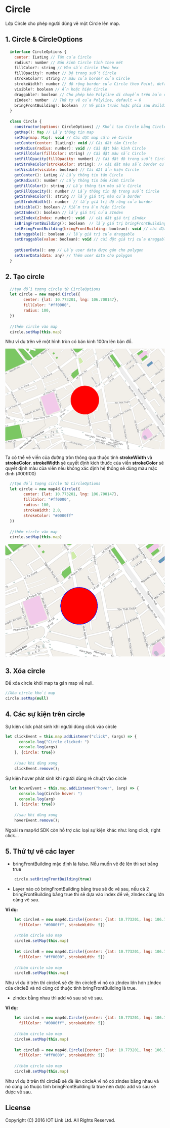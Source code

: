 # Circle
Lớp Circle cho phép người dùng vẽ một Circle lên map.

## 1. Circle & CircleOptions

```javascript
  interface CircleOptions {
    center: ILatLng // Tâm của Circle
    radius?: number // Bán kính Circle tính theo mét
    fillColor?: string // Màu sắc Circle theo hex
    fillOpacity?: number // Độ trong suốt Circle
    strokeColor?: string // màu của border của Circle
    strokeWidth?: number // độ rộng border của Circle theo Point, default = 0 là không vẽ
    visible?: boolean // Ẩn hoặc hiện Circle
    draggable?: boolean // Cho phép kéo Polyline di chuyển trên bản đồ bằng chuột trái, default = false
    zIndex?: number  // Thứ tự vẽ của Polyline, default = 0
    bringFrontBuilding?: boolean  // Vẽ phía trước hoặc phía sau Building, default = false
  }

  class Circle {
    constructor(options: CircleOptions) // Khởi tạo Circle bằng CircleOptions
    getMap(): Map // Lấy thông tin map
    setMap(map: Map): void // Cài đặt map cần vẽ Circle
    setCenter(center: ILatLng): void // Cài đặt tâm Circle
    setRadius(radius: number): void // Cài đặt bán kính Circle
    setFillColor(fillColor: string) // Cài đặt màu sắc Circle
    setFillOpacity(fillOpacity: number) // Cài đặt độ trong suốt Circle
    setStrokeColor(strokeColor: string): // cài đăt màu sắc border của Circle
    setVisible(visible: boolean) // Cài đặt ẩn hiện Circle
    getCenter(): LatLng // Lấy thông tin tâm Circle
    getRadius(): number // Lấy thông tin bán kính Circle
    getFillColor(): string // Lấy thông tin màu sắc Circle
    getFillOpacity(): number // Lấy thông tin độ trong suốt Circle
    getStrokeColor(): string // lấy giá trị màu của border
    getStrokeWidth(): number  // lấy giá trị độ rộng của border
    isVisible(): boolean // Kiểm tra ẩn hiện Circle
    getZIndex(): boolean // lấy giá trị của zIndex
    setZIndex(zIndex: number): void  // cài đặt giá trị zIndex
    isBringFrontBuilding(): boolean  // lấy giá trị bringFrontBuilding
    setBringFrontBuilding(bringFrontBuilding: boolean): void // cài đặt giá trị của bringFrontBuilding
    isDraggable(): boolean // lấy giá trị của draggable
    setDraggable(value: boolean): void // cài đặt giá trị của draggable
            
    getUserData(): any // Lấy user data được gán cho polygon
    setUserData(data: any) // Thêm user data cho polygon
  }
```


## 2. Tạo circle

```javascript
  //tạo đối tượng circle từ CircleOptions
  let circle = new map4d.Circle({
        center: {lat: 10.773201, lng: 106.700147},
        fillColor: "#ff0000",
        radius: 100,
  })
  
  //thêm circle vào map    
  circle.setMap(this.map)
```

Như ví dụ trên vẽ một hình tròn có bán kinh 100m lên bản đồ.

![CocoaPods](../resources/8-circle-1.png)

Ta có thể vẽ viền của đường tròn thông qua thuộc tính **strokeWidth** và **strokeColor**.
**strokeWidth** sẽ quyết định kích thước của viền
**strokeColor** sẽ quyết định màu của viền nếu không xác định hệ thống sẽ dùng màu mặc đinh (#00ff00)

```javascript
  //tạo đối tượng circle từ CircleOptions
  let circle = new map4d.Circle({
        center: {lat: 10.773201, lng: 106.700147},
        fillColor: "#ff0000",
        radius: 100,
        strokeWidth: 2.0,
        strokeColor: "#0000ff"
  })
  
  //thêm circle vào map    
  circle.setMap(this.map)
```

![CocoaPods](../resources/8-circle-2.png) 

## 3. Xóa circle 

Để xóa circle khỏi map ta gán map về null.

```javascript
//Xóa circle khỏi map
circle.setMap(null)
```

## 4. Các sự kiện trên circle

Sự kiện click phát sinh khi người dùng click vào circle

```javascript
let clickEvent = this.map.addListener("click", (args) => {
      console.log("Circle clicked: ")
      console.log(args)
    }, {circle: true})

    //sau khi dùng xong
    clickEvent.remove();
```

Sự kiện hover phát sinh khi người dùng rê chuột vào circle

```javascript
  let hoverEvent = this.map.addListener("hover", (arg) => {
      console.log(Circle hover: ")
      console.log(arg)
    }, {circle: true})

    //sau khi dùng xong
    hoverEvent.remove();
```

Ngoài ra map4d SDK còn hỗ trợ các loại sự kiện khác như: long click, right click...

## 5. Thứ tự vẽ các layer

- bringFrontBuilding mặc định là false. Nếu muốn vẽ đè lên thì set bằng true
	
```javascript
	circle.setBringFrontBuilding(true)
```

- Layer nào có bringFrontBuilding bằng true sẽ đc vẽ sau, nếu cả 2 bringFrontBuilding 
bằng true thì sẽ dựa vào index để vẽ, zIndex càng lớn càng vẽ sau.


**Ví dụ:**

```javascript
	let circleA = new map4d.Circle({center: {lat: 10.773201, lng: 106.700147}, radius: 50, bringFrontBuilding: true, zIndex: 15, draggable: true,
      fillColor: "#0000ff", strokeWidth: 5})

    //thêm circle vào map
    circleA.setMap(this.map)
	
	let circleB = new map4d.Circle({center: {lat: 10.773201, lng: 106.700147}, radius: 100, bringFrontBuilding: true, zIndex: 10, draggable: true,
      fillColor: "#ff0000", strokeWidth: 5})

    //thêm circle vào map
    circleB.setMap(this.map)
```
Như ví dụ ở trên thì circleA sẽ đè lên circleB vì nó có zIndex lớn hơn zIndex của circleB và nó cùng có thuộc tính bringFrontBuilding là true.

- zIndex bằng nhau thì add vô sau sẽ vẽ sau.

**Ví dụ:**

```javascript
	let circleA = new map4d.Circle({center: {lat: 10.773201, lng: 106.700147}, radius: 100, bringFrontBuilding: true, zIndex: 10, draggable: true,
      fillColor: "#0000ff", strokeWidth: 5})

    //thêm circle vào map
    circleA.setMap(this.map)
	
	let circleB = new map4d.Circle({center: {lat: 10.773201, lng: 106.700147}, radius: 50, bringFrontBuilding: true, zIndex: 10, draggable: true,
      fillColor: "#ff0000", strokeWidth: 5})

    //thêm circle vào map
    circleB.setMap(this.map)
```
Như ví dụ ở trên thì circleB sẽ đè lên circleA vì nó có zIndex bằng nhau và nó cùng có thuộc tính bringFrontBuilding là true nên được add vô sau sẽ được vẽ sau.

License
-------

Copyright (C) 2016 IOT Link Ltd. All Rights Reserved.
